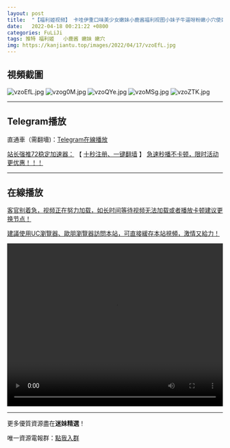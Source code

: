 ```yaml
---
layout: post
title:  "【福利姬视频】 卡哇伊重口味美少女嫩妹小鹿酱福利视图小妹子牛逼呀粉嫩小穴使劲霍霍滴蜡已经把B口封住了"
date:   2022-04-18 00:21:22 +0800
categories: FuLiJi
tags: 推特 福利姬   小鹿酱 嫩妹 嫩穴
img: https://kanjiantu.top/images/2022/04/17/vzoEfL.jpg
---
```



## 視頻截圖

![vzoEfL.jpg](https://kanjiantu.top/images/2022/04/17/vzoEfL.jpg)
![vzog0M.jpg](https://kanjiantu.top/images/2022/04/17/vzog0M.jpg)
![vzoQYe.jpg](https://kanjiantu.top/images/2022/04/17/vzoQYe.jpg)
![vzoMSg.jpg](https://kanjiantu.top/images/2022/04/17/vzoMSg.jpg)
![vzoZTK.jpg](https://kanjiantu.top/images/2022/04/17/vzoZTK.jpg)

* * *
## Telegram播放

直通車（需翻墻)：[Telegram在線播放](https://t.me/mimeijingxuan/755)

<u>站长强推72稳定加速器：</u> 【 [十秒注册、一键翻墙](https://72vpn.xyz/#/register?code=mimei) 】
<u>  急速秒播不卡顿，限时活动更优惠！！！</u>
* * *
## 在線播放
<u>客官别着急，视频正在努力加载，如长时间等待视频无法加载或者播放卡顿建议更换节点！</u>

<u>建議使用UC瀏覽器、歐朋瀏覽器訪問本站，可直接緩存本站視頻，激情又給力！</u>
<center><video src="https://cdn.publer.io/uploads/videos/62515c78db27973fa7fa7779/8b53d3e785c26aee148ba3240ca3dddd.mp4" width="100%" height="380px" controls="controls"></video></center>

* * *
更多優質資源盡在**迷妹精選**！

唯一資源電報群：[點我入群](https://t.me/mimeijingxuan)


